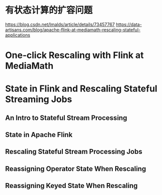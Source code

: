 # 有状态计算的扩容问题
https://blog.csdn.net/lmalds/article/details/73457767
https://data-artisans.com/blog/apache-flink-at-mediamath-rescaling-stateful-applications

# One-click Rescaling with Flink at MediaMath

# State in Flink and Rescaling Stateful Streaming Jobs

## An Intro to Stateful Stream Processing


## State in Apache Flink

## Rescaling Stateful Stream Processing Jobs

## Reassigning Operator State When Rescaling

## Reassigning Keyed State When Rescaling
